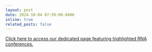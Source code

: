 ```yaml
---
layout: post
date: 2024-10-04 07:59:00-0400
inline: true
related_posts: false
---
```


[Click here to access our dedicated page featuring highlighted RNA conferences.](/Conference_highlights)
